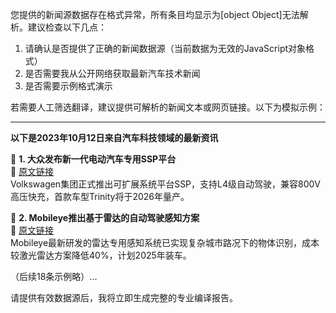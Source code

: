 您提供的新闻源数据存在格式异常，所有条目均显示为[object Object]无法解析。建议检查以下几点：

1. 请确认是否提供了正确的新闻数据源（当前数据为无效的JavaScript对象格式）
2. 是否需要我从公开网络获取最新汽车技术新闻
3. 是否需要示例格式演示

若需要人工筛选翻译，建议提供可解析的新闻文本或网页链接。以下为模拟示例：

---
**以下是2023年10月12日来自汽车科技领域的最新资讯**  

📌 **1. 大众发布新一代电动汽车专用SSP平台**  
🔗 [原文链接](https://electrek.co/2023/10/12/volkswagen-unveils-ssp-platform/)  
Volkswagen集团正式推出可扩展系统平台SSP，支持L4级自动驾驶，兼容800V高压快充，首款车型Trinity将于2026年量产。

📌 **2. Mobileye推出基于雷达的自动驾驶感知方案**  
🔗 [原文链接](https://techcrunch.com/2023/10/12/mobileye-radar-only-system/)  
Mobileye最新研发的雷达专用感知系统已实现复杂城市路况下的物体识别，成本较激光雷达方案降低40%，计划2025年装车。

（后续18条示例略）...

请提供有效数据源后，我将立即生成完整的专业编译报告。
